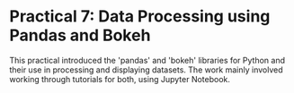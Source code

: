 # Practical 7: Data Processing using Pandas and Bokeh

This practical introduced the 'pandas' and 'bokeh' libraries for Python and their use in processing and displaying datasets. The work mainly involved working through tutorials for both, using Jupyter Notebook.
